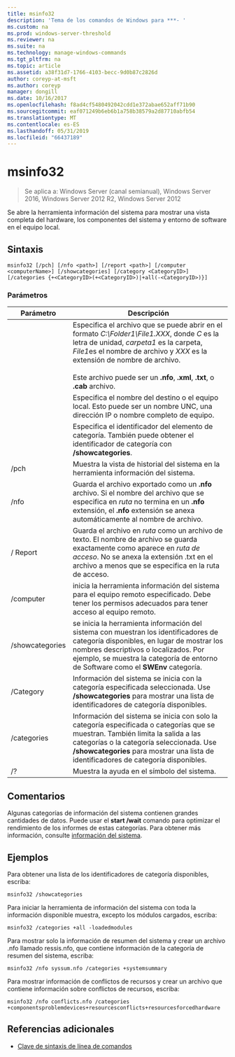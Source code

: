 ```yaml
---
title: msinfo32
description: 'Tema de los comandos de Windows para ***- '
ms.custom: na
ms.prod: windows-server-threshold
ms.reviewer: na
ms.suite: na
ms.technology: manage-windows-commands
ms.tgt_pltfrm: na
ms.topic: article
ms.assetid: a38f31d7-1766-4103-becc-9d0b87c2826d
author: coreyp-at-msft
ms.author: coreyp
manager: dongill
ms.date: 10/16/2017
ms.openlocfilehash: f8ad4cf5480492042cdd1e372abae652aff71b90
ms.sourcegitcommit: eaf071249b6eb6b1a758b38579a2d87710abfb54
ms.translationtype: MT
ms.contentlocale: es-ES
ms.lasthandoff: 05/31/2019
ms.locfileid: "66437189"
---
```

# <a name="msinfo32"></a>msinfo32

>Se aplica a: Windows Server (canal semianual), Windows Server 2016, Windows Server 2012 R2, Windows Server 2012

Se abre la herramienta información del sistema para mostrar una vista completa del hardware, los componentes del sistema y entorno de software en el equipo local. 
## <a name="syntax"></a>Sintaxis
```
msinfo32 [/pch] [/nfo <path>] [/report <path>] [/computer <computerName>] [/showcategories] [/category <CategoryID>] [/categories {+<CategoryID>(+<CategoryID>)|+all(-<CategoryID>)}]
```
### <a name="parameters"></a>Parámetros

|    Parámetro    |                                                                                                                                 Descripción                                                                                                                                  |
|-----------------|------------------------------------------------------------------------------------------------------------------------------------------------------------------------------------------------------------------------------------------------------------------------------|
|     <path>      | Especifica el archivo que se puede abrir en el formato *C:\Folder1\File1.XXX*, donde *C* es la letra de unidad, *carpeta1* es la carpeta, *File1*es el nombre de archivo y *XXX* es la extensión de nombre de archivo.<br /><br />Este archivo puede ser un **.nfo**, **.xml**, **.txt**, o **.cab** archivo. |
| <computerName>  |                                                                             Especifica el nombre del destino o el equipo local. Esto puede ser un nombre UNC, una dirección IP o nombre completo de equipo.                                                                              |
|  <CategoryID>   |                                                                                     Especifica el identificador del elemento de categoría. También puede obtener el identificador de categoría con **/showcategories**.                                                                                      |
|      /pch       |                                                                                                       Muestra la vista de historial del sistema en la herramienta información del sistema.                                                                                                       |
|      /nfo       |                                     Guarda el archivo exportado como un **.nfo** archivo. Si el nombre del archivo que se especifica en *ruta* no termina en un **.nfo** extensión, el **.nfo** extensión se anexa automáticamente al nombre de archivo.                                      |
|     / Report     |                                               Guarda el archivo en *ruta* como un archivo de texto. El nombre de archivo se guarda exactamente como aparece en *ruta de acceso*. No se anexa la extensión .txt en el archivo a menos que se especifica en la ruta de acceso.                                                |
|    /computer    |                                                                inicia la herramienta información del sistema para el equipo remoto especificado. Debe tener los permisos adecuados para tener acceso al equipo remoto.                                                                |
| /showcategories |                         se inicia la herramienta información del sistema con muestran los identificadores de categoría disponibles, en lugar de mostrar los nombres descriptivos o localizados. Por ejemplo, se muestra la categoría de entorno de Software como el **SWEnv** categoría.                         |
|    /Category    |                                                                     Información del sistema se inicia con la categoría especificada seleccionada. Use **/showcategories** para mostrar una lista de identificadores de categoría disponibles.                                                                     |
|   /categories   |                          Información del sistema se inicia con solo la categoría especificada o categorías que se muestran. También limita la salida a las categorías o la categoría seleccionada. Use **/showcategories** para mostrar una lista de identificadores de categoría disponibles.                          |
|       /?        |                                                                                                                     Muestra la ayuda en el símbolo del sistema.                                                                                                                     |

## <a name="remarks"></a>Comentarios
Algunas categorías de información del sistema contienen grandes cantidades de datos. Puede usar el **start /wait** comando para optimizar el rendimiento de los informes de estas categorías. Para obtener más información, consulte [información del sistema](https://technet.microsoft.com/library/cc783305(v=ws.10).aspx).
## <a name="BKMK_Examples"></a>Ejemplos
Para obtener una lista de los identificadores de categoría disponibles, escriba:
```
msinfo32 /showcategories
```
Para iniciar la herramienta de información del sistema con toda la información disponible muestra, excepto los módulos cargados, escriba:
```
msinfo32 /categories +all -loadedmodules
```
Para mostrar solo la información de resumen del sistema y crear un archivo .nfo llamado ressis.nfo, que contiene información de la categoría de resumen del sistema, escriba:
```
msinfo32 /nfo syssum.nfo /categories +systemsummary
```
Para mostrar información de conflictos de recursos y crear un archivo que contiene información sobre conflictos de recursos, escriba:
```
msinfo32 /nfo conflicts.nfo /categories    +componentsproblemdevices+resourcesconflicts+resourcesforcedhardware
```
## <a name="additional-references"></a>Referencias adicionales
-   [Clave de sintaxis de línea de comandos](command-line-syntax-key.md)

